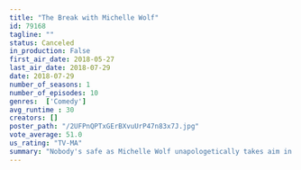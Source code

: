 ```yaml
---
title: "The Break with Michelle Wolf"
id: 79168
tagline: ""
status: Canceled
in_production: False
first_air_date: 2018-05-27
last_air_date: 2018-07-29
date: 2018-07-29
number_of_seasons: 1
number_of_episodes: 10
genres:  ['Comedy']
avg_runtime : 30
creators: []
poster_path: "/2UFPnQPTxGErBXvuUrP47n83x7J.jpg"
vote_average: 51.0
us_rating: "TV-MA"
summary: "Nobody's safe as Michelle Wolf unapologetically takes aim in this weekly topical show that blends sketches with live comedy and in-studio guests."
---
```


